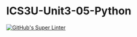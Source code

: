 # ICS3U-Unit3-05-Python

[![GitHub's Super Linter](https://github.com/Huzaifa-Khalid-2/ICS3U-Unit3-05-Python/workflows/GitHub's%20Super%20Linter/badge.svg)](https://github.com/Huzaifa-Khalid-2/ICS3U-Unit3-05-Python/actions)
